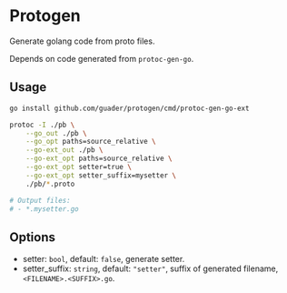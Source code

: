# Protogen

Generate golang code from proto files.

Depends on code generated from `protoc-gen-go`.

## Usage

```bash
go install github.com/guader/protogen/cmd/protoc-gen-go-ext

protoc -I ./pb \
	--go_out ./pb \
	--go_opt paths=source_relative \
	--go-ext_out ./pb \
	--go-ext_opt paths=source_relative \
	--go-ext_opt setter=true \
	--go-ext_opt setter_suffix=mysetter \
	./pb/*.proto

# Output files:
# - *.mysetter.go
```

## Options

- setter: `bool`, default: `false`, generate setter.
- setter_suffix: `string`, default: `"setter"`, suffix of generated filename, `<FILENAME>.<SUFFIX>.go`.